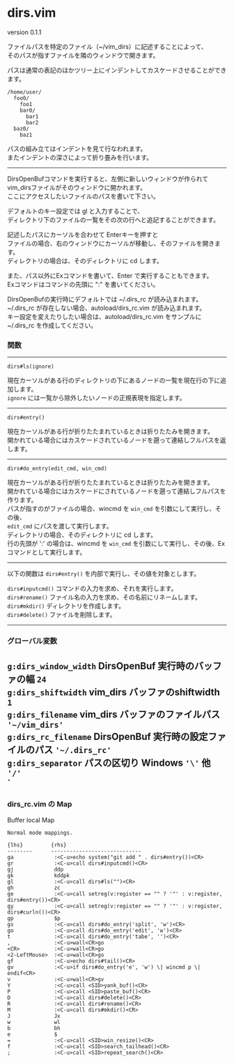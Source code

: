 dirs.vim
========

version 0.1.1  

ファイルパスを特定のファイル（~/vim_dirs）に記述することによって、  
そのパスが指すファイルを隣のウィンドウで開きます。  

パスは通常の表記のほかツリー上にインデントしてカスケードさせることができます。  

```
/home/user/
  foo0/
    foo1
    bar0/
      bar1
      bar2
  baz0/
    baz1
```

パスの組み立てはインデントを見て行なわれます。  
またインデントの深さによって折り畳みを行います。  

---

DirsOpenBufコマンドを実行すると、左側に新しいウィンドウが作られて  
vim_dirsファイルがそのウィンドウに開かれます。  
ここにアクセスしたいファイルのパスを書いて下さい。  

デフォルトのキー設定では gl と入力することで、  
ディレクトリ下のファイルの一覧をその次の行へと追記することができます。  

記述したパスにカーソルを合わせて Enterキーを押すと  
ファイルの場合、右のウィンドウにカーソルが移動し、そのファイルを開きます。  
ディレクトリの場合は、そのディレクトリに cd します。  

また、パス以外にExコマンドを書いて、Enter で実行することもできます。  
Exコマンドはコマンドの先頭に ":" を書いてください。  


DirsOpenBufの実行時にデフォルトでは ~/.dirs_rc が読み込まれます。  
~/.dirs_rc が存在しない場合、autoload/dirs_rc.vim が読み込まれます。  
キー設定を変えたりしたい場合は、autoload/dirs_rc.vim をサンプルに  
~/.dirs_rc を作成してください。  


### 関数

---

```
dirs#ls(ignore)
```

現在カーソルがある行のディレクトリの下にあるノードの一覧を現在行の下に追加します。  
`ignore` には一覧から除外したいノードの正規表現を指定します。  

---

```
dirs#entry()
```

現在カーソルがある行が折りたたまれているときは折りたたみを開きます。  
開かれている場合にはカスケードされているノードを遡って連結しフルパスを返します。  

---

```
dirs#do_entry(edit_cmd, win_cmd)
```

現在カーソルがある行が折りたたまれているときは折りたたみを開きます。  
開かれている場合にはカスケードにされているノードを遡って連結しフルパスを作ります。  
パスが指すのがファイルの場合、wincmd を `win_cmd` を引数にして実行し、その後、  
`edit_cmd` にパスを渡して実行します。  
ディレクトリの場合、そのディレクトリに cd します。  
行の先頭が ':' の場合は、wincmd を `win_cmd` を引数にして実行し、その後、Exコマンドとして実行します。  


---

以下の関数は `dirs#entry()` を内部で実行し、その値を対象とします。  

`dirs#inputcmd()` コマンドの入力を求め、それを実行します。  
`dirs#rename()` ファイル名の入力を求め、その名前にリネームします。  
`dirs#mkdir()` ディレクトリを作成します。  
`dirs#delete()` ファイルを削除します。  

---

### グローバル変数

`g:dirs_window_width` DirsOpenBuf 実行時のバッファの幅 `24`  
`g:dirs_shiftwidth`   vim_dirs バッファのshiftwidth `1`  
`g:dirs_filename`     vim_dirs バッファのファイルパス `'~/vim_dirs'`  
`g:dirs_rc_filename`  DirsOpenBuf 実行時の設定ファイルのパス `'~/.dirs_rc'`  
`g:dirs_separator` パスの区切り Windows `'\'` 他 `'/'`  
`
---

### dirs_rc.vim の Map

Buffer local Map  

```vim
Normal mode mappings.

{lhs}         {rhs}
--------      -----------------------------
ga             :<C-u>echo system("git add " . dirs#entry())<CR>  
gr             :<C-u>call dirs#inputcmd()<CR>  
gj             ddp  
gk             kddpk  
gl             :<C-u>call dirs#ls("")<CR>  
gh             zc  
ge             :<C-u>call setreg(v:register == "" ? '"' : v:register, dirs#entry())<CR>  
gy             :<C-u>call setreg(v:register == "" ? '"' : v:register, dirs#curln())<CR>  
gp             $p  
gs             :<C-u>call dirs#do_entry('split', 'w')<CR>  
go             :<C-u>call dirs#do_entry('edit', 'w')<CR>  
t              :<C-u>call dirs#do_entry('tabe', '')<CR>  
,              :<C-u>wall<CR>go  
<CR>           :<C-u>wall<CR>go  
<2-LeftMouse>  :<C-u>wall<CR>go  
gf             :<C-u>echo dirs#tail()<CR>  
gv             :<C-u>if dirs#do_entry('e', 'w') \| wincmd p \| endif<CR>  
v              :<C-u>wall<CR>gv  
Y              :<C-u>call <SID>yank_buf()<CR>  
P              :<C-u>call <SID>paste_buf()<CR>  
D              :<C-u>call dirs#delete()<CR>  
R              :<C-u>call dirs#rename()<CR>  
M              :<C-u>call dirs#mkdir()<CR>  
J              Jx  
w              wl  
b              bh  
e              $  
=              :<C-u>call <SID>win_resize()<CR>  
f              :<C-u>call <SID>search_tailhead()<CR>  
;              :<C-u>call <SID>repeat_search()<CR>  
```
